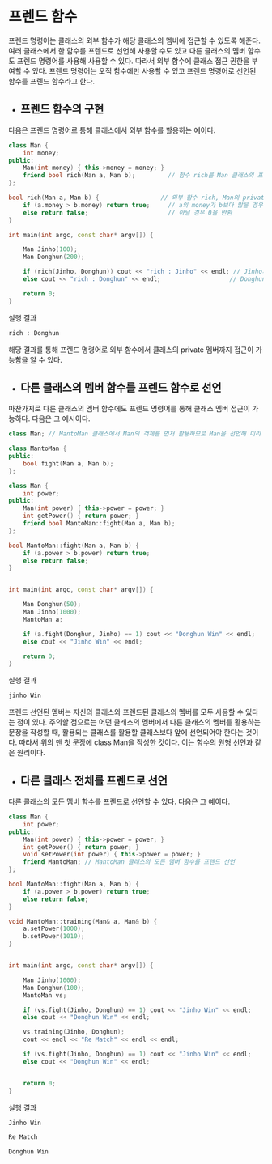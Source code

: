 # 프렌드 함수

프렌드 명령어는 클래스의 외부 함수가 해당 클래스의 멤버에 접근할 수 있도록 해준다. 여러 클래스에서 한 함수를 프렌드로 선언해 사용할 수도 있고 다른 클래스의 
멤버 함수도 프렌드 명령어를 사용해 사용할 수 있다. 따라서 외부 함수에 클래스 접근 권한을 부여할 수 있다. 프렌드 명령어는 오직 함수에만 사용할 수 있고 프렌드 명령어로
선언된 함수를 프렌드 함수라고 한다. 

+ ## 프렌드 함수의 구현

다음은 프렌드 명령어르 통해 클래스에서 외부 함수를 할용하는 예이다.


```c++
class Man {
	int money;
public:
	Man(int money) { this->money = money; }
	friend bool rich(Man a, Man b);         // 함수 rich를 Man 클래스의 프렌드로 선언
};

bool rich(Man a, Man b) {                 // 외부 함수 rich, Man의 private 멤버에 접근 가능
	if (a.money > b.money) return true;     // a의 money가 b보다 많을 경우 1을 반환
	else return false;                      // 아닐 경우 0을 반환
}

int main(int argc, const char* argv[]) {

	Man Jinho(100);
	Man Donghun(200);

	if (rich(Jinho, Donghun)) cout << "rich : Jinho" << endl; // Jinho가 더 money가 많은 경우
	else cout << "rich : Donghun" << endl;                   // Donghun이 더 money가 많은 경우

	return 0;
}
```
실행 결과
```c++
rich : Donghun
```

해당 결과를 통해 프렌드 명령어로 외부 함수에서 클래스의 private 멤버까지 접근이 가능함을 알 수 있다.


+ ## 다른 클래스의 멤버 함수를 프렌드 함수로 선언

마찬가지로 다른 클래스의 멤버 함수에도 프렌드 명령어를 통해 클래스 멤버 접근이 가능하다. 다음은 그 예시이다.

```c++
class Man; // MantoMan 클래스에서 Man의 객체를 먼저 활용하므로 Man을 선언해 미리 알려줌

class MantoMan {
public:
	bool fight(Man a, Man b);
};

class Man {
	int power;
public:
	Man(int power) { this->power = power; }
	int getPower() { return power; }
	friend bool MantoMan::fight(Man a, Man b);
};

bool MantoMan::fight(Man a, Man b) {
	if (a.power > b.power) return true;
	else return false;
}


int main(int argc, const char* argv[]) {

	Man Donghun(50);
	Man Jinho(1000);
	MantoMan a;

	if (a.fight(Donghun, Jinho) == 1) cout << "Donghun Win" << endl;
	else cout << "Jinho Win" << endl;

	return 0;
}
```
실행 결과
```c++
jinho Win
```

프렌드 선언된 멤버는 자신의 클래스와 프렌드된 클래스의 멤버를 모두 사용할 수 있다는 점이 있다. 주의할 점으로는 어떤 클래스의 멤버에서 다른 클래스의 멤버를
활용하는 문장을 작성할 때, 활용되는 클래스를 활용할 클래스보다 앞에 선언되어야 한다는 것이다. 따라서 위의 맨 첫 문장에 class Man을 작성한 것이다.
이는 함수의 원형 선언과 같은 원리이다.


+ ## 다른 클래스 전체를 프렌드로 선언

다른 클래스의 모든 멤버 함수를 프렌드로 선언할 수 있다. 다음은 그 예이다.
```c++
class Man {
	int power;
public:
	Man(int power) { this->power = power; }
	int getPower() { return power; }
	void setPower(int power) { this->power = power; }
	friend MantoMan; // MantoMan 클래스의 모든 멤버 함수를 프렌드 선언
};

bool MantoMan::fight(Man a, Man b) {
	if (a.power > b.power) return true;
	else return false;
}

void MantoMan::training(Man& a, Man& b) {
	a.setPower(1000);
	b.setPower(1010);
}


int main(int argc, const char* argv[]) {

	Man Jinho(1000);
	Man Donghun(100);
	MantoMan vs;

	if (vs.fight(Jinho, Donghun) == 1) cout << "Jinho Win" << endl;
	else cout << "Donghun Win" << endl;

	vs.training(Jinho, Donghun);
	cout << endl << "Re Match" << endl << endl;

	if (vs.fight(Jinho, Donghun) == 1) cout << "Jinho Win" << endl;
	else cout << "Donghun Win" << endl;


	return 0;
}
```
실행 결과
```c++
Jinho Win

Re Match

Donghun Win
```




















